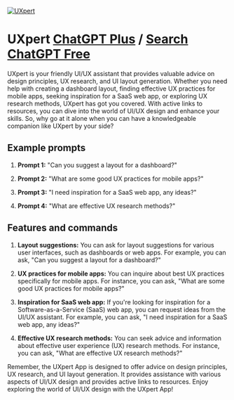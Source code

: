 
[![UXpert](https://files.oaiusercontent.com/file-xw9ADVtz0rIryXfiGNnxcFiL?se=2123-10-17T07%3A19%3A08Z&sp=r&sv=2021-08-06&sr=b&rscc=max-age%3D31536000%2C%20immutable&rscd=attachment%3B%20filename%3DMyUIUX%2520GPT%2520Icon.png&sig=VHKaj4Uvxm6E8scHGOi8uBRU8c5UbuIOjuHhOwKh0Qc%3D)](https://chat.openai.com/g/g-t89crwatw-uxpert)

# UXpert [ChatGPT Plus](https://chat.openai.com/g/g-t89crwatw-uxpert) / [Search ChatGPT Free](https://gptcall.net/index.html#/?search=UXpert)

UXpert is your friendly UI/UX assistant that provides valuable advice on design principles, UX research, and UI layout generation. Whether you need help with creating a dashboard layout, finding effective UX practices for mobile apps, seeking inspiration for a SaaS web app, or exploring UX research methods, UXpert has got you covered. With active links to resources, you can dive into the world of UI/UX design and enhance your skills. So, why go at it alone when you can have a knowledgeable companion like UXpert by your side?

## Example prompts

1. **Prompt 1:** "Can you suggest a layout for a dashboard?"

2. **Prompt 2:** "What are some good UX practices for mobile apps?"

3. **Prompt 3:** "I need inspiration for a SaaS web app, any ideas?"

4. **Prompt 4:** "What are effective UX research methods?"

## Features and commands

1. **Layout suggestions:** You can ask for layout suggestions for various user interfaces, such as dashboards or web apps. For example, you can ask, "Can you suggest a layout for a dashboard?"

2. **UX practices for mobile apps:** You can inquire about best UX practices specifically for mobile apps. For instance, you can ask, "What are some good UX practices for mobile apps?"

3. **Inspiration for SaaS web app:** If you're looking for inspiration for a Software-as-a-Service (SaaS) web app, you can request ideas from the UI/UX assistant. For example, you can ask, "I need inspiration for a SaaS web app, any ideas?"

4. **Effective UX research methods:** You can seek advice and information about effective user experience (UX) research methods. For instance, you can ask, "What are effective UX research methods?"

Remember, the UXpert App is designed to offer advice on design principles, UX research, and UI layout generation. It provides assistance with various aspects of UI/UX design and provides active links to resources. Enjoy exploring the world of UI/UX design with the UXpert App!


